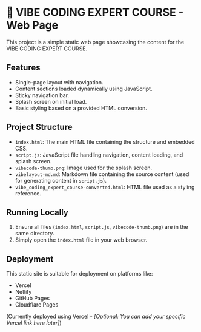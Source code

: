 # 🧠 VIBE CODING EXPERT COURSE - Web Page

This project is a simple static web page showcasing the content for the VIBE CODING EXPERT COURSE.

## Features

- Single-page layout with navigation.
- Content sections loaded dynamically using JavaScript.
- Sticky navigation bar.
- Splash screen on initial load.
- Basic styling based on a provided HTML conversion.

## Project Structure

- `index.html`: The main HTML file containing the structure and embedded CSS.
- `script.js`: JavaScript file handling navigation, content loading, and splash screen.
- `vibecode-thumb.png`: Image used for the splash screen.
- `vibelayout-md.md`: Markdown file containing the source content (used for generating content in `script.js`).
- `vibe_coding_expert_course-converted.html`: HTML file used as a styling reference.

## Running Locally

1.  Ensure all files (`index.html`, `script.js`, `vibecode-thumb.png`) are in the same directory.
2.  Simply open the `index.html` file in your web browser.

## Deployment

This static site is suitable for deployment on platforms like:

- Vercel
- Netlify
- GitHub Pages
- Cloudflare Pages

(Currently deployed using Vercel - _[Optional: You can add your specific Vercel link here later]_)
